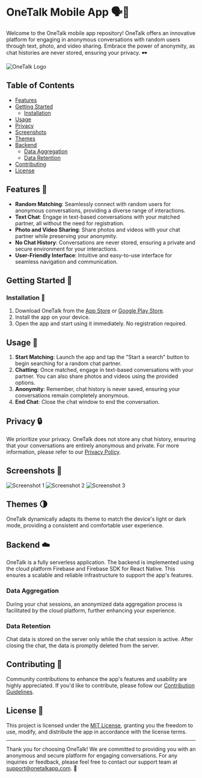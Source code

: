 # OneTalk Mobile App 🗣️💬

Welcome to the OneTalk mobile app repository! OneTalk offers an innovative platform for engaging in anonymous conversations with random users through text, photo, and video sharing. Embrace the power of anonymity, as chat histories are never stored, ensuring your privacy. 🕶️

![OneTalk Logo](app_logo.png)

## Table of Contents

- [Features](#features)
- [Getting Started](#getting-started)
  - [Installation](#installation)
- [Usage](#usage)
- [Privacy](#privacy)
- [Screenshots](#screenshots)
- [Themes](#themes)
- [Backend](#backend)
  - [Data Aggregation](#data-aggregation)
  - [Data Retention](#data-retention)
- [Contributing](#contributing)
- [License](#license)

## Features 🌟

- **Random Matching**: Seamlessly connect with random users for anonymous conversations, providing a diverse range of interactions.
- **Text Chat**: Engage in text-based conversations with your matched partner, all without the need for registration.
- **Photo and Video Sharing**: Share photos and videos with your chat partner while preserving your anonymity.
- **No Chat History**: Conversations are never stored, ensuring a private and secure environment for your interactions.
- **User-Friendly Interface**: Intuitive and easy-to-use interface for seamless navigation and communication.

## Getting Started 🚀

### Installation 📲

1. Download OneTalk from the [App Store](https://link-to-app-on-app-store) or [Google Play Store](https://link-to-app-on-play-store).
2. Install the app on your device.
3. Open the app and start using it immediately. No registration required.

## Usage 📱

1. **Start Matching**: Launch the app and tap the "Start a search" button to begin searching for a random chat partner.
2. **Chatting**: Once matched, engage in text-based conversations with your partner. You can also share photos and videos using the provided options.
3. **Anonymity**: Remember, chat history is never saved, ensuring your conversations remain completely anonymous.
4. **End Chat**: Close the chat window to end the conversation.

## Privacy 🔒

We prioritize your privacy. OneTalk does not store any chat history, ensuring that your conversations are entirely anonymous and private. For more information, please refer to our [Privacy Policy](privacy-policy.md).

## Screenshots 📸

![Screenshot 1](screenshot1.png)
![Screenshot 2](screenshot2.png)
![Screenshot 3](screenshot3.png)

## Themes 🌗

OneTalk dynamically adapts its theme to match the device's light or dark mode, providing a consistent and comfortable user experience.


## Backend ☁️

OneTalk is a fully serverless application. The backend is implemented using the cloud platform Firebase and Firebase SDK for React Native. This ensures a scalable and reliable infrastructure to support the app's features.

### Data Aggregation

During your chat sessions, an anonymized data aggregation process is facilitated by the cloud platform, further enhancing your experience.

### Data Retention

Chat data is stored on the server only while the chat session is active. After closing the chat, the data is promptly deleted from the server.

## Contributing 🤝

Community contributions to enhance the app's features and usability are highly appreciated. If you'd like to contribute, please follow our [Contribution Guidelines](contributing.md).

## License 📄

This project is licensed under the [MIT License](LICENSE), granting you the freedom to use, modify, and distribute the app in accordance with the license terms.

---

Thank you for choosing OneTalk! We are committed to providing you with an anonymous and secure platform for engaging conversations. For any inquiries or feedback, please feel free to contact our support team at support@onetalkapp.com. 💌
